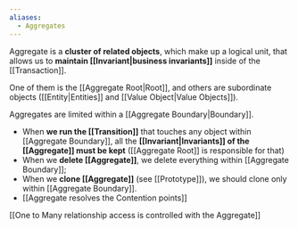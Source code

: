 ```yaml
---
aliases:
  - Aggregates
---
```

Aggregate is a **cluster of related objects**, which make up a logical unit, that allows us to **maintain [[Invariant|business invariants]]** inside of the [[Transaction]]. 

One of them is the [[Aggregate Root|Root]], and others are subordinate objects ([[Entity|Entities]] and [[Value Object|Value Objects]]).

Aggregates are limited within a [[Aggregate Boundary|Boundary]].

- When **we run the [[Transition]]** that touches any object within [[Aggregate Boundary]], all the **[[Invariant|Invariants]] of the [[Aggregate]] must be kept** ([[Aggregate Root]] is responsible for that)
- When we **delete [[Aggregate]]**, we delete everything within [[Aggregate Boundary]];
- When we **clone [[Aggregate]]** (see [[Prototype]]), we should clone only within [[Aggregate Boundary]].
- [[Aggregate resolves the Contention points]]

[[One to Many relationship access is controlled with the Aggregate]]